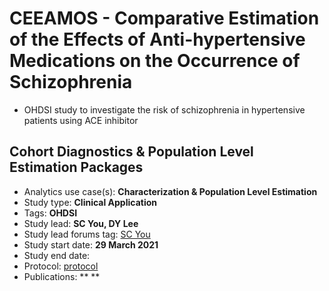 # CEEAMOS - Comparative Estimation of the Effects of Anti-hypertensive Medications on the Occurrence of Schizophrenia
- OHDSI study to investigate the risk of schizophrenia in hypertensive patients using ACE inhibitor


Cohort Diagnostics & Population Level Estimation Packages
---------

- Analytics use case(s): **Characterization & Population Level Estimation**
- Study type: **Clinical Application**
- Tags: **OHDSI**
- Study lead: **SC You, DY Lee**
- Study lead forums tag: [SC You](https://forums.ohdsi.org/u/scyou/summary)
- Study start date: **29 March 2021**
- Study end date:
- Protocol: [protocol](https://github.com/ohdsi-studies/Ceeamos/tree/master/CEEAMOS/documents)
- Publications: ** **
